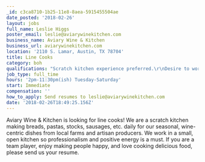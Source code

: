 ```yaml
---
_id: c3ca8710-1b25-11e8-8aea-5915455504ae
date_posted: '2018-02-26'
layout: jobs
full_name: Leslie Higgs
poster_email: leslie@aviarywinekitchen.com
business_name: Aviary Wine & Kitchen
business_url: aviarywinekitchen.com
location: '2110 S. Lamar, Austin, TX 78704'
title: Line Cooks
category: boh
qualifications: "Scratch kitchen experience preferred.\r\nDesire to work hard and improve everyday required."
job_type: full_time
hours: '2pm-11:30pm(ish) Tuesday-Saturday'
start: Immediate
compensation: ''
how_to_apply: Send resumes to leslie@aviarywinekitchen.com
date: '2018-02-26T18:49:25.156Z'
---
```

Aviary Wine & Kitchen is looking for line cooks! We are a scratch kitchen making breads, pastas, stocks, sausages, etc. daily for our seasonal, wine-centric dishes from local farms and artisan producers. We work in a small, open kitchen so professionalism and positive energy is a must.
If you are a team player, enjoy making people happy, and love cooking delicious food, please send us your resume.
